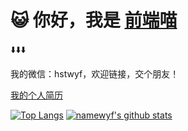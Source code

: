 # 😺 你好，我是 [前端喵](https://namewyf.github.io)
⬇️⬇️⬇️

我的微信：hstwyf，欢迎链接，交个朋友！

[我的个人简历](https://namewyf.github.io/#%E4%BD%9C%E8%80%85%E7%AE%80%E5%8E%86)

[![Top Langs](https://github-readme-stats.vercel.app/api/top-langs/?username=namewyf&layout=compact&hide_title=true&hide_border=true&theme=onedark)](https://namewyf.github.io)
[![namewyf's github stats](https://github-readme-stats.vercel.app/api?username=namewyf&hide=issues&show_icons=true&line_height=24&hide_title=true&hide_border=true&theme=onedark)](https://namewyf.github.io)
